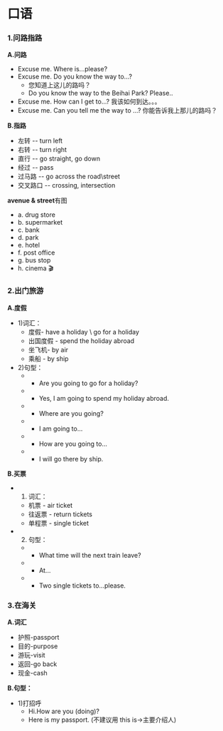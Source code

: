 # 口语

### 1.问路指路

**A.问路**

* Excuse me. Where is...please? 
* Excuse me. Do you know the way to...?
  * 您知道上这儿的路吗？
  * Do you know the way to the Beihai Park? Please..
* Excuse me. How can I get to...? 我该如何到达。。。
* Excuse me. Can you tell me the way to ...? 你能告诉我上那儿的路吗？

**B.指路**
* 左转 -- turn left
* 右转 -- turn right
* 直行 -- go straight, go down
* 经过 -- pass
* 过马路 -- go across the road\street
* 交叉路口 -- crossing, intersection

**avenue & street**有图
* a. drug store
* b. supermarket
* c. bank
* d. park
* e. hotel
* f. post office
* g. bus stop
* h. cinema 🎬

### 2.出门旅游
**A.度假**
* 1)词汇：
  * 度假- have a holiday \ go for a holiday
  * 出国度假 - spend the holiday abroad
  * 坐飞机- by air
  * 乘船 - by ship
* 2)句型：
  * - Are you going to go for a holiday?
  * - Yes, I am going to spend my holiday abroad.
  * - Where are you going?
  * - I am going to...
  * - How are you going to...
  * - I will go there by ship.

**B.买票**
* 1) 词汇：
  * 机票 - air ticket
  * 往返票 - return tickets
  * 单程票 - single ticket
* 2) 句型：
  * - What time will the next train leave?
  * - At...
  * - Two single tickets to...please.

### 3.在海关

**A.词汇**
* 护照-passport
* 目的-purpose
* 游玩-visit
* 返回-go back
* 现金-cash

**B.句型：**
* 1)打招呼
  - Hi.How are you (doing)?
  - Here is my passport. (不建议用 this is->主要介绍人)


